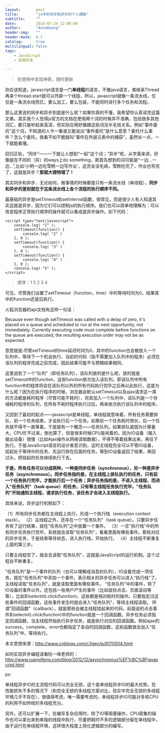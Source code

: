 ```yaml
---
layout:       post
title:        "js中的同步和异步的个人理解"
subtitle:     ""
date:         2018-07-24 12:00:00
author:       "AnnaHuang"
header-img:   ""
header-mask:  0.3
catalog:      true
multilingual: false  
tags:
    - JavaScript
    - 前端开发
    
---
```


> 在使用中发现神奇，随时更新

你应该知道，javascript语言是一门**单线程**的语言，不像java语言，类继承Thread再来个thread.start就可以开辟一个线程，所以，javascript就像一条流水线，仅仅是一条流水线而已，要么加工，要么包装，不能同时进行多个任务和流程。

那么这里说的同步和异步到底是什么呢？如果你真的不懂，我希望你认真读完这篇文章。其实我个人觉得js官方的文档在使用两个词的时候并不准确，包括很多其他词汇，都只是听起来高深，但实际应用好像跟这些词没半毛钱关系。例如“事件委托”这个词，不知道的人乍一看谁又能说出“事件委托”是什么意思？委托什么事件？怎么个委托，我看不如干脆就叫“事件在外层元素中的捕获”，虽然长一点，一下就能看懂。

回归正轨，“同步”——一下就让人想到“一起”这个词；“异步”呢，从字面来讲，好像是在不同的（异）的ways上do something，那首先想到的词可能是“一边...一边...”,比如‘小明一边吃雪糕一边写作业’，这完全没毛病，雪糕吃完了，作业也写完了，这就是异步？**那就大错特错了！**

其实同步和异步，无论如何，做事情的时候都是只有一条流水线（单线程），**同步和异步的差别就在于这条流水线上各个流程的执行顺序不同。**

最基础的异步是setTimeout和setInterval函数，很常见，但是很少人有人知道其实这就是异步，因为它们可以控制js的执行顺序。我们也可以简单地理解为：可以改变程序正常执行顺序的操作就可以看成是异步操作。如下代码：

```
<script type="text/javascript">
    console.log( "1" );
    setTimeout(function() {
        console.log( "2" )
    }, 0 );
    setTimeout(function() {
        console.log( "3" )
    }, 0 );
    setTimeout(function() {
        console.log( "4" )
    }, 0 );
    console.log( "5" );
</script>
```
 > 顺序：1 5 2 3 4 
 
 可见，尽管我们设置了setTimeout（function，time）中的等待时间为0，结果其中的function还是后执行。

火狐浏览器的api文档有这样一句话：

Because even though setTimeout was called with a delay of zero, it's placed on a queue and scheduled to run at the next opportunity, not immediately. Currently executing code must complete before functions on the queue are executed, the resulting execution order may not be as expected.

意思就是:尽管setTimeout的time延迟时间为0，其中的function也会被放入一个队列中，等待下一个机会执行，当前的代码（指不需要加入队列中的程序）必须在该队列的程序完成之前完成，因此结果可能不与预期结果相同。

这里说到了一个“队列”（即任务队列），该队列放的是什么呢，放的就是setTimeout中的function，这些function依次加入该队列，即该队列中所有function中的程序将会在该队列以外的所有代码执行完毕之后再以此执行，这是为什么呢？因为在执行程序的时候，浏览器会默认setTimeout以及ajax请求这一类的方法都是耗时程序（尽管可能不耗时），将其加入一个队列中，该队列是一个存储耗时程序的队列，在所有不耗时程序执行过后，再来依次执行该队列中的程序。

又回到了最初的起点——javascript是单线程。单线程就意味着，所有任务需要排队，前一个任务结束，才会执行后一个任务。如果前一个任务耗时很长，后一个任务就不得不一直等着。于是就有一个概念——任务队列。如果排队是因为计算量大，CPU忙不过来，倒也算了，但是很多时候CPU是闲着的，因为IO设备（输入输出设备）很慢（比如Ajax操作从网络读取数据），不得不等着结果出来，再往下执行。于是JavaScript语言的设计者意识到，这时主线程完全可以不管IO设备，挂起处于等待中的任务，先运行排在后面的任务。等到IO设备返回了结果，再回过头，把挂起的任务继续执行下去。

**于是，所有任务可以分成两种，一种是同步任务（synchronous），另一种是异步任务（asynchronous）。同步任务指的是，在主线程上排队执行的任务，只有前一个任务执行完毕，才能执行后一个任务；异步任务指的是，不进入主线程、而进入"任务队列"（task queue）的任务，只有等主线程任务执行完毕，"任务队列"开始通知主线程，请求执行任务，该任务才会进入主线程执行。**

具体来说，异步运行机制如下：

（1）所有同步任务都在主线程上执行，形成一个执行栈（execution context stack）。
（2）主线程之外，还存在一个"任务队列"（task queue）。只要异步任务有了运行结果，就在"任务队列"之中放置一个事件。
（3）一旦"执行栈"中的所有同步任务执行完毕，系统就会读取"任务队列"，看看里面有哪些事件。那些对应的异步任务，于是结束等待状态，进入执行栈，开始执行。
（4）主线程不断重复上面的第三步。

只要主线程空了，就会去读取"任务队列"，这就是JavaScript的运行机制。这个过程会不断重复。  

"任务队列"是一个事件的队列（也可以理解成消息的队列），IO设备完成一项任务，就在"任务队列"中添加一个事件，表示相关的异步任务可以进入"执行栈"了。主线程读取"任务队列"，就是读取里面有哪些事件。
"任务队列"中的事件，除了IO设备的事件以外，还包括一些用户产生的事件（比如鼠标点击、页面滚动等等），比如$(selectot).click(function)，这些都是相对耗时的操作。只要指定过这些事件的回调函数，这些事件发生时就会进入"任务队列"，等待主线程读取。
所谓"回调函数"（callback），就是那些会被主线程挂起来的代码，前面说的点击事件$(selectot).click(function)中的function就是一个回调函数。异步任务必须指定回调函数，当主线程开始执行异步任务，就是执行对应的回调函数。例如ajax的success，complete，error也都指定了各自的回调函数，这些函数就会加入“任务队列”中，等待执行。

本文思想来源：http://www.cnblogs.com/c3gen/p/6170504.html  

如何实现异步编程请看阮一峰老师的：  http://www.ruanyifeng.com/blog/2012/12/asynchronous%EF%BC%BFjavascript.html

ps:

单线程异步IO的主流程代码可以完全无锁，这个是单线程异步IO的最大优势。在性能损失不多的情况下（和完全无锁的多线程方案对比，现实中完全无锁的多线程环境几乎不存在），很值得考虑。唯一需要考虑的，单线程异步IO可能对多核CPU的利用不如传统的多线程充分。

另外，还可以扩展一下，在编写复杂应用时，除了IO等阻塞操作，CPU密集的操作也可以拿出来到单独的线程中执行，尽量把耗时不多的逻辑部分留在单线程中，由于运行在单线程环境，这样很大程度上简化逻辑部分的编写。




